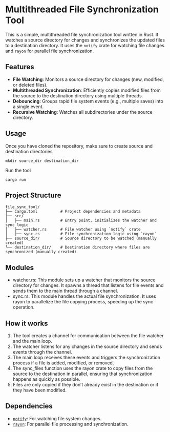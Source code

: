 # Multithreaded File Synchronization Tool

This is a simple, multithreaded file synchronization tool written in Rust. It watches a source directory for changes and synchronizes the updated files to a destination directory. It uses the `notify` crate for watching file changes and `rayon` for parallel file synchronization.

## Features

- **File Watching**: Monitors a source directory for changes (new, modified, or deleted files).
- **Multithreaded Synchronization**: Efficiently copies modified files from the source to the destination directory using multiple threads.
- **Debouncing**: Groups rapid file system events (e.g., multiple saves) into a single event.
- **Recursive Watching**: Watches all subdirectories under the source directory.

## Usage

Once you have cloned the repository, make sure to create source and destination directories

```
mkdir source_dir destination_dir
```

Run the tool

```
cargo run
```

## Project Structure

```
file_sync_tool/
├── Cargo.toml          # Project dependencies and metadata
├── src/
│   ├── main.rs         # Entry point, initializes the watcher and sync logic
│   ├── watcher.rs      # File watcher using `notify` crate
│   ├── sync.rs         # File synchronization logic using `rayon`
├── source_dir/         # Source directory to be watched (manually created)
└── destination_dir/    # Destination directory where files are synchronized (manually created)
```

## Modules

- watcher.rs: This module sets up a watcher that monitors the source directory for changes. It spawns a thread that listens for file events and sends them to the main thread through a channel.
- sync.rs: This module handles the actual file synchronization. It uses rayon to parallelize the file copying process, speeding up the sync operation.

## How it works

1. The tool creates a channel for communication between the file watcher and the main loop.
2. The watcher listens for any changes in the source directory and sends events through the channel.
3. The main loop receives these events and triggers the synchronization process if a file is added, modified, or removed.
4. The sync_files function uses the rayon crate to copy files from the source to the destination in parallel, ensuring that synchronization happens as quickly as possible.
5. Files are only copied if they don’t already exist in the destination or if they have been modified.

## Dependencies

- [`notify`](https://crates.io/crates/notify): For watching file system changes.
- [`rayon`](https://crates.io/crates/rayon): For parallel file processing and synchronization.
